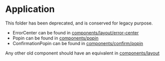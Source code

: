 # Application

This folder has been deprecated, and is conserved for legacy purpose.

* ErrorCenter can be found in [components/layout/error-center](../components/layout/error-center)
* Popin can be found in [components/popin](../components/popin)
* ConfirmationPopin can be found in [components/confirm/popin](../components/confirm/popin.js)

Any other old component should have an equivalent in [components/layout](../components/layout)